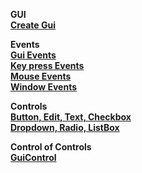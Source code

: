 __GUI__  
__[Create Gui](/Documentation/gui)__  __Events__  __[Gui Events](/Documentation/events/gui-events)__  
__[Key press Events](/Documentation/events/key-press)__  
__[Mouse Events](/Documentation/events/mouse-events)__  
__[Window Events](/Documentation/events/window-events)__  __Controls__  
__[Button, Edit, Text, Checkbox](Documentation/controls/controls-main#basic-controls)__  
__[Dropdown, Radio, ListBox](Documentation/controls/controls-main#items-controls)__  __Control of Controls__   __[GuiControl](Documentation/controls/controls-guicontrol)__    
